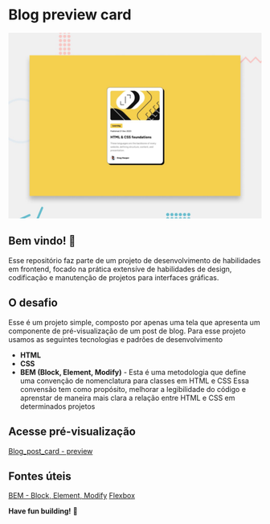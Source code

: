 # Blog preview card

![Design preview for the Blog preview card coding challenge](./design/desktop-preview.jpg)

## Bem vindo! 👋

Esse repositório faz parte de um projeto de desenvolvimento de habilidades em frontend, focado na prática extensíve de habilidades de design, codificação e manutenção de projetos para interfaces gráficas.

## O desafio

Esse é um projeto simple, composto por apenas uma tela que apresenta um componente de pré-visualização de um post de blog.
Para esse projeto usamos as seguintes tecnologias e padrões de desenvolvimento

- **HTML**
- **CSS**
- **BEM (Block, Element, Modify)** - Esta é uma metodologia que define uma convenção de nomenclatura para classes em HTML e CSS
Essa convensão tem como propósito, melhorar a legibilidade do código e aprenstar de maneira mais clara a relação entre HTML e CSS em determinados projetos

## Acesse pré-visualização

[Blog_post_card - preview](https://sanguinettecode.github.io/blog-preview-card-mais/)

## Fontes úteis

[BEM - Block, Element, Modify](https://css-tricks.com/bem-101/)
[Flexbox](https://css-tricks.com/snippets/css/a-guide-to-flexbox/)

**Have fun building!** 🚀
